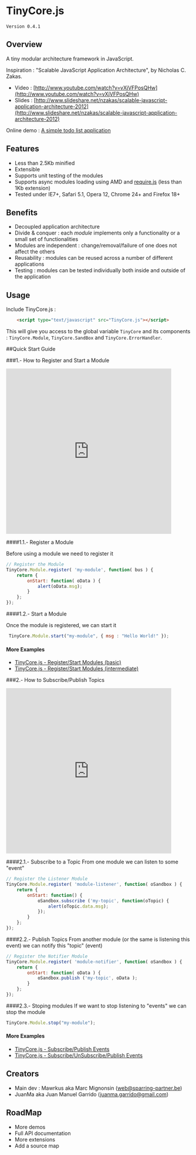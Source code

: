 # TinyCore.js 

`Version 0.4.1`

## Overview

A tiny modular architecture framework in JavaScript.

Inspiration : "Scalable JavaScript Application Architecture", by Nicholas C. Zakas.
- Video : [http://www.youtube.com/watch?v=vXjVFPosQHw](http://www.youtube.com/watch?v=vXjVFPosQHw)
- Slides : [http://www.slideshare.net/nzakas/scalable-javascript-application-architecture-2012](http://www.slideshare.net/nzakas/scalable-javascript-application-architecture-2012)

Online demo : <a href="http://www.sparring-partner.be/tinycore.js/demos/todolist/index.html" target="_blank">A simple todo list application</a>

## Features

- Less than 2.5Kb minified
- Extensible
- Supports unit testing of the modules
- Supports async modules loading using AMD and [require.js](http://requirejs.org) (less than 1Kb extension)
- Tested under IE7+, Safari 5.1, Opera 12, Chrome 24+ and Firefox 18+

## Benefits

- Decoupled application architecture
- Divide & conquer : each *module* implements only a functionality or a small set of functionalities
- Modules are independent : change/removal/failure of one does not affect the others
- Reusability : modules can be reused across a number of different applications
- Testing : modules can be tested individually both inside and outside of the application

## Usage

Include TinyCore.js :

```html
    <script type="text/javascript" src="TinyCore.js"></script> 
```

This will give you access to the global variable `TinyCore` and its components : `TinyCore.Module`, `TinyCore.SandBox` and `TinyCore.ErrorHandler`.
<br/>


##Quick Start Guide

###1.- How to Register and Start a Module

<iframe width="450" height="450" src="http://jsfiddle.net/juanma/eQ498/embedded/js,result" frameborder="0"></iframe>

####1.1.- Register a Module

Before using a module we need to register it 
```javascript
// Register the Module
TinyCore.Module.register( 'my-module', function( bus ) {
    return {
        onStart: function( oData ) {
            alert(oData.msg);
        }
    };
});
```

####1.2.- Start a Module

Once the module is registered, we can start it
```javascript
 TinyCore.Module.start("my-module", { msg : "Hello World!" });
```

#### More Examples

- [TinyCore.js - Register/Start Modules (basic)](http://jsfiddle.net/juanma/bVZy5/)
- [TinyCore.js - Register/Start Modules (intermediate)](http://jsfiddle.net/juanma/36J6M/)

###2.- How to Subscribe/Publish Topics

<iframe width="450" height="450" src="http://jsfiddle.net/juanma/Sjq4S/embedded/" frameborder="0"></iframe>

####2.1.- Subscribe to a Topic
From one module we can listen to some "event"
```javascript
// Register the Listener Module    
TinyCore.Module.register( 'module-listener', function( oSandbox ) {
    return {
        onStart: function() {
            oSandbox.subscribe ('my-topic', function(oTopic) {
                alert(oTopic.data.msg);
            });               
        }
    };
});
```

####2.2.- Publish Topics
From another module (or the same is listening this event) we can notify this "topic" (event)
```javascript
// Register the Notifier Module    
TinyCore.Module.register( 'module-notifier', function( oSandbox ) {
    return {
        onStart: function( oData ) {
            oSandbox.publish ('my-topic', oData );
        }
    };
});
```

####2.3.- Stoping modules
If we want to stop listening to "events" we can stop the module
```javascript
TinyCore.Module.stop("my-module");
```

#### More Examples

- [TinyCore.js - Subscribe/Publish Events](http://jsfiddle.net/juanma/T37kN/)
- [TinyCore.js - Subscribe/UnSubscribe/Publish Events ](http://jsfiddle.net/juanma/DYxqN/)

## Creators

- Main dev : Mawrkus aka Marc Mignonsin (<web@sparring-partner.be>)
- JuanMa aka Juan Manuel Garrido (<juanma.garrido@gmail.com>)

## RoadMap

- More demos
- Full API documentation
- More extensions
- Add a source map
